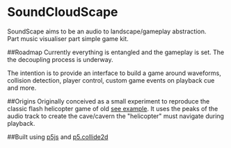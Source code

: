 # SoundCloudScape

SoundScape aims to be an audio to landscape/gameplay abstraction. <br>
Part music visualiser part simple game kit.

##Roadmap
Currently everything is entangled and the gameplay is set. The the decoupling process is underway.

The intention is to provide an interface to build a game around waveforms, collision detection, player control, custom game events on playback cue and more.

##Origins
Originally conceived as a small experiment to reproduce the classic flash helicopter game of old [see example](http://www.helicoptergame.net/).
It uses the peaks of the audio track to create the cave/cavern the "helicopter" must navigate during playback.

##Built using
[p5js](http://p5js.org/) and [p5.collide2d](https://github.com/bmoren/p5.collide2D)
